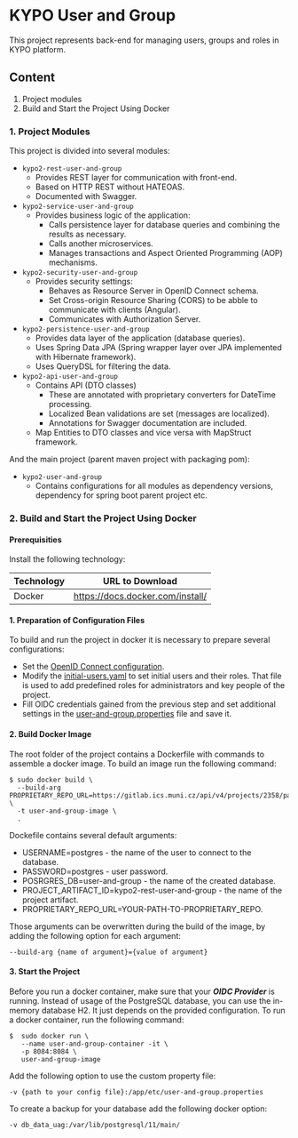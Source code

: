 # KYPO User and Group
This project represents back-end for managing users, groups and roles in KYPO platform.

## Content

1. Project modules
2. Build and Start the Project Using Docker

### 1. Project Modules
This project is divided into several modules:
* `kypo2-rest-user-and-group`
  * Provides REST layer for communication with front-end.
  * Based on HTTP REST without HATEOAS.
  * Documented with Swagger.
* `kypo2-service-user-and-group`
    * Provides business logic of the application:
      * Calls persistence layer for database queries and combining the results as necessary.
      * Calls another microservices.
      * Manages transactions and Aspect Oriented Programming (AOP) mechanisms.
* `kypo2-security-user-and-group`
    * Provides security settings:
      * Behaves as Resource Server in OpenID Connect schema.
      * Set Cross-origin Resource Sharing (CORS) to be abble to communicate with clients (Angular).
      * Communicates with Authorization Server.
* `kypo2-persistence-user-and-group`
  * Provides data layer of the application (database queries).
  * Uses Spring Data JPA (Spring wrapper layer over JPA implemented with Hibernate framework).
  * Uses QueryDSL for filtering the data.
* `kypo2-api-user-and-group`
  * Contains API (DTO classes)
    * These are annotated with proprietary converters for DateTime processing.
    * Localized Bean validations are set (messages are localized).
    * Annotations for Swagger documentation are included.
  * Map Entities to DTO classes and vice versa with MapStruct framework.

And the main project (parent maven project with packaging pom):
* `kypo2-user-and-group`
  * Contains configurations for all modules as dependency versions, dependency for spring boot parent project etc.

  


### 2. Build and Start the Project Using Docker

#### Prerequisities
Install the following technology:

Technology        | URL to Download
----------------- | ------------
Docker            | https://docs.docker.com/install/

#### 1. Preparation of Configuration Files
To build and run the project in docker it is necessary to prepare several configurations:
* Set the [OpenID Connect configuration](https://docs.crp.kypo.muni.cz/installation-guide/setting-up-oidc-provider/).
* Modify the [initial-users.yaml](/etc/initial-users.yml) to set initial users and their roles. That file is used to add predefined roles for administrators and key people of the project.
* Fill OIDC credentials gained from the previous step and set additional settings in the [user-and-group.properties](/etc/user-and-group.properties) file and save it.

#### 2. Build Docker Image
The root folder of the project contains a Dockerfile with commands to assemble a docker image.  To build an image run the following command:
```shell
$ sudo docker build \
  --build-arg PROPRIETARY_REPO_URL=https://gitlab.ics.muni.cz/api/v4/projects/2358/packages/maven \
  -t user-and-group-image \
  .
```

Dockefile contains several default arguments:
* USERNAME=postgres - the name of the user to connect to the database. 
* PASSWORD=postgres - user password.
* POSRGRES_DB=user-and-group - the name of the created database.
* PROJECT_ARTIFACT_ID=kypo2-rest-user-and-group - the name of the project artifact.
* PROPRIETARY_REPO_URL=YOUR-PATH-TO-PROPRIETARY_REPO.

Those arguments can be overwritten during the build of the image, by adding the following option for each argument: 
```shell
--build-arg {name of argument}={value of argument} 
``` 

#### 3. Start the Project
Before you run a docker container, make sure that your ***OIDC Provider*** is running. Instead of usage of the PostgreSQL database, you can use the in-memory database H2. It just depends on the provided configuration. To run a docker container, run the following command: 
```shell
$  sudo docker run \
   --name user-and-group-container -it \
   -p 8084:8084 \
   user-and-group-image
```

Add the following option to use the custom property file:
```shell
-v {path to your config file}:/app/etc/user-and-group.properties
```

To create a backup for your database add the following docker option:
```shell
-v db_data_uag:/var/lib/postgresql/11/main/
```